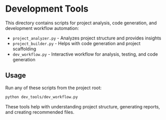 # Development Tools

This directory contains scripts for project analysis, code generation, and development workflow automation:

- `project_analyzer.py` - Analyzes project structure and provides insights
- `project_builder.py` - Helps with code generation and project scaffolding
- `dev_workflow.py` - Interactive workflow for analysis, testing, and code generation

## Usage

Run any of these scripts from the project root:

```bash
python dev_tools/dev_workflow.py
```

These tools help with understanding project structure, generating reports, and creating recommended files.
